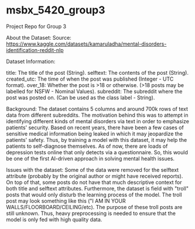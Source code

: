 # msbx_5420_group3
Project Repo for Group 3

About the Dataset: 
Source: https://www.kaggle.com/datasets/kamaruladha/mental-disorders-identification-reddit-nlp

Dataset Information:

title: The title of the post (String).
selftext: The contents of the post (String).
created_utc: The time of when the post was published (Integer - UTC format).
over_18: Whether the post is >18 or otherwise. (>18 posts may be labelled for NSFW - Nominal Values).
subreddit: The subreddit where the post was posted on. (Can be used as the class label - String).

Background:
The dataset contains 5 columns and around 700k rows of text data from different subreddits. The motivation behind this was to attempt in identifying different kinds of mental disorders via text in order to emphasize patients' security. Based on recent years, there have been a few cases of sensitive medical information being leaked in which it may jeopardize the patients' safety. Thus, by training a model with this dataset, it may help the patients to self-diagnose themselves. As of now, there are loads of depression tests online that only detects via a questionnaire. So, this would be one of the first AI-driven approach in solving mental health issues.

Issues with the dataset:
Some of the data were removed for the selftext attribute (probably by the original author or might have received reports). On top of that, some posts do not have that much descriptive context for both title and selftext attributes. Furthermore, the dataset is field with "troll" posts that would only disturb the learning process of the model. The troll post may look something like this ("I AM IN YOUR WALLS/FLOORBOARD/CEILING/etc). The purpose of these troll posts are still unknown. Thus, heavy preprocessing is needed to ensure that the model is only fed with high quality data.

